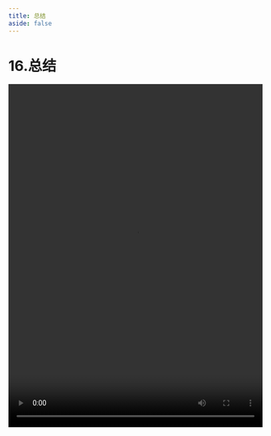 ```yaml
---
title: 总结
aside: false
---
```


# 16.总结

<video autoplay src="http://qn.chinavanes.com/nodejs/module-18/16.总结.mp4" controls controlsList="nodownload" width="100%" height="680"/>

